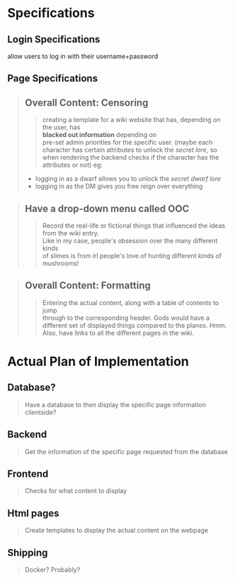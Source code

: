 # Specifications

## Login Specifications
allow users to log in with their username+password


## Page Specifications
> ## Overall Content: Censoring
> >creating a template for a wiki website that has, depending on the user, has\
**blacked out information** depending on\
pre-set admin priorities for the specific user. 
(maybe each character has certain attributes to unlock the *secret lore*,
so when rendering the backend checks if the character has the attributes
or not)
> > eg:
> - logging in as a dwarf allows you to unlock the *secret dwarf lore*
> - logging in as the DM gives you free reign over everything

> ## Have a drop-down menu called OOC
> > Record the real-life or fictional things that influenced the ideas\
> > from the wiki entry.\
> > Like in my case, people's obsession over the many different kinds\
> > of slimes is from irl people's love of hunting different kinds of mushrooms!

> ## Overall Content: Formatting
> > Entering the actual content, along with a table of contents to jump\
through to the corresponding header. Gods would have a different set of displayed things compared to the planes. Hmm. Also, have links to all
the different pages in the wiki.

# Actual Plan of Implementation

## Database?
> Have a database to then display the specific page information clientside?

## Backend
> Get the information of the specific page requested from the database

## Frontend
> Checks for what content to display

## Html pages
> Create templates to display the actual content on the webpage

## Shipping
> Docker? Probably?